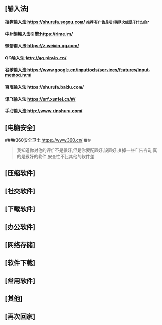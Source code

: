 



## **[输入法]**

 #### 搜狗输入法:https://shurufa.sogou.com/ `推荐` `有广告是吧?猜猜火绒是干什么的?`<br>

 #### 中州韻輸入法引擎:https://rime.im/<br>

 #### 微信输入法:https://z.weixin.qq.com/<br>

 #### QQ输入法:http://qq.pinyin.cn/<br>

 #### 谷歌输入法:https://www.google.cn/inputtools/services/features/input-method.html<br>

 #### 百度输入法:https://shurufa.baidu.com/<br>

 #### 讯飞输入法:https://srf.xunfei.cn/#/<br>

 #### 手心输入法:http://www.xinshuru.com/<br>


## **[电脑安全]**
 ####360安全卫士:https://www.360.cn/  `推荐` 
 >我知道你对他的评价不是很好,但是你要配置好,设置好,关掉一些广告咨询,真的是很好的软件,安全性不比其他的软件差


## **[压缩软件]**

## **[社交软件]**

## **[下载软件]**

## **[办公软件]**

## **[网络存储]**

## **[软件下载]**

## **[常用软件]**

## **[其他]**

## **[再次回家]**
